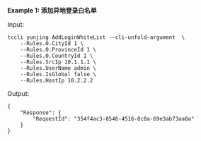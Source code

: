 **Example 1: 添加异地登录白名单**



Input: 

```
tccli yunjing AddLoginWhiteList --cli-unfold-argument  \
    --Rules.0.CityId 1 \
    --Rules.0.ProvinceId 1 \
    --Rules.0.CountryId 1 \
    --Rules.SrcIp 10.1.1.1 \
    --Rules.UserName admin \
    --Rules.IsGlobal false \
    --Rules.HostIp 10.2.2.2
```

Output: 
```
{
    "Response": {
        "RequestId": "354f4ac3-8546-4516-8c8a-69e3ab73aa8a"
    }
}
```

